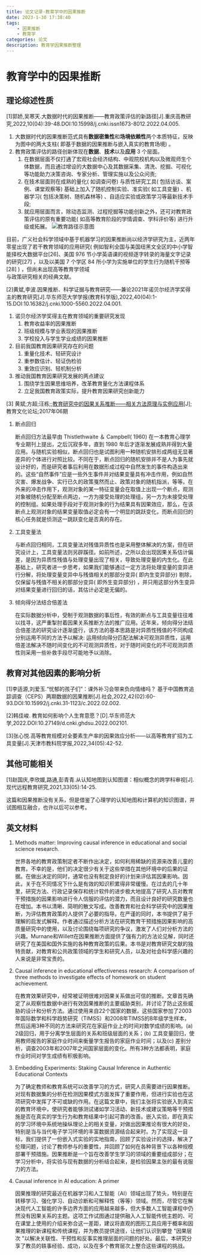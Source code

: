 ```yaml
---
title: 论文记录-教育学中的因果推断
date: 2023-1-30 17:38:40
tags:
    - 因果推断
    - 教育学
categories: 论文
description: 教育学因果推断整理
---
```


# 教育学中的因果推断

## 理论综述性质
[1]郭娇,吴寒天.大数据时代的因果推断——教育政策评估的新路径[J].重庆高教研究,2022,10(04):39-48.DOI:10.15998/j.cnki.issn1673-8012.2022.04.005.

1. 大数据时代的因果推断范式具有**数据密集性**和**场境依赖性**两个本质特征，反映为图中的两大支柱( 即基于数据的因果推断与嵌入真实的教育场境) 。
2. 教育政策评估的路径创新体现在**数据**、**技术**以及**应用** 3 个层面。
	1. 在数据层面不仅打通了宏观社会经济结构、中观院校机构以及微观师生个体数据，而且通过增设的大数据中心及其数据采集、清洗、挖掘、可视化等功能助力决策咨询、专家分析、管理实施以及公众问责;
	2. 在技术层面则在成熟的量化( 如调查问卷) 与质性研究工具( 包括访谈、案例、课堂观察等) 基础上加入了随机控制实验、准实验( 如工具变量) 、机器学习( 包括决策树、随机森林等) 、自适应实验或政策学习等最新技术手段; 
	3. 就应用层面而言，除动态监测、过程挖掘等功能创新之外，还可对教育政策评估的原有重要功能( 如高等教育阶段的学情调查、学科评价等) 进行升级或拓展。
![教育路径示意图](https://github.com/likun1208/image/blob/master/EDUCI-1.jpg?raw=true)

目前，广义社会科学领域中基于机器学习的因果推断尚以经济学研究为主，近两年零星出现了若干教育领域的应用研究( 例如智利全国与美国纽黑文全区的中小学智能择校大数据平台[26]、美国 976 节小学英语课的视频逐字转录的海量文字记录的研究[27] ，以及以美国 7 个学区 84 所小学为实施单位的学生行为随机干预等[28] ) ，但尚未出现高等教育学领域  
与政策研究相关的经典文献。

[2]黄斌,李波.因果推断、科学证据与教育研究——兼论2021年诺贝尔经济学奖得主的教育研究[J].华东师范大学学报(教育科学版),2022,40(04):1-15.DOI:10.16382/j.cnki.1000-5560.2022.04.001.

1. 诺贝尔经济学奖得主在教育领域的重要研究发现
	1. 教育收益率的因果推断
	2. 班级规模与学业表现的因果推断
	3. 学校投入与学生学业成绩的因果推断
2. 目前我国教育因果研究存在的问题
	1. 重量化技术、轻研究设计
	2. 重参数估计、轻证伪检验
	3. 重效应识别、轻机制分析
3. 推动我国教育因果研究发展的两点建议
	1. 围绕学生因果思维培养，改革教育量化方法课程体系
	2. 立足我国教育政策实际，提升教育因果研究创新能力

[3] 黄斌;方超;汪栋;;[教育研究中的因果关系推断——相关方法原理与实例应用](https://www.cnki.com.cn/Article/CJFDTOTAL-YWHL201706030.htm)[J];教育文化论坛;2017年06期

1. 断点回归
	
	断点回归方法最早由 Thistlethwaite ＆ Campbell( 1960) 在一本教育心理学专业期刊上提出，之后沉寂多年，直到 1980 年后才逐渐发展成熟并得到大量应用。与随机实验相似，断点回归也是试图利用一种随机安排形成两组无显著差异的个体进行对照比较。不同在于，断点回归的随机安排并不是人为事先就设计好的，而是研究者事后利用在数据形成过程中自然发生的事件构造出来的。这些“自然事件”应是一些外生事件并对结果变量具有冲击作用，例如自然灾害、爆发战争、实行已久的政策戛然而止、政策对象的随机指派，等等。在外来的冲击作用下，观测对象的某一特征变量会在取值上出现一个断点，观测对象被随机分配至断点两边，一方为接受处理的处理组，另一方为未接受处理的控制组。如果处理手段对于观测对象的行为结果具有因果效应，那么，在该断点上观测对象的结果变量取值必定会有一个明显的跳跃变化，而断点回归的核心任务就是侦测这一跳跃变化是否真的存在。
2. 工具变量法 
	
	与断点回归相同，工具变量法对残值异质性也是采用整体解决的方案，但在研究设计上，工具变量法则另辟蹊径。如前所述，之所以会出现因果关系估计偏差，是因为异质性残值与处理变量出现了相关，导致处理变量的内生化。在此基础上，研究者进一步思考，如果我们能够通过一定方法将处理变量的变异进行分解，将处理变量变异中与残值相关的那部分变异( 即内生变异部分) 剔除，仅保留与残值不相关的那部分变异( 即外生变异部分) ，并只用这部分外生变异对结果变量进行回归的话，其估计必定是无偏的。
3. 倾向得分法结合倍差法
	
	在实际数据分析中，受制于观测数据的事后性，有效的断点与工具变量往往难以找寻，这严重掣肘着因果关系推断方法的推广应用。近年来，倾向得分法结合倍差法的研究设计逐渐盛行，该方法的基本思路是对异质性残值的不同构成分别运用不同的方法予以解决: 运用倾向得分匹配法解决可观测异质性，运用倍差法解决不随时间变化的不可观测异质性，对于随时间变化的不可观测异质性则采用一些补救手段尽可能地予以消除。

## 教育对其他因素的影响分析
[1]李适源,刘爱玉.“忧郁的孩子们”：课外补习会带来负向情绪吗？  基于中国教育追踪调查（CEPS）两期数据的因果推断[J].社会,2022,42(02):60-93.DOI:10.15992/j.cnki.31-1123/c.2022.02.002.

[2]韩佳峻. 教育如何影响个人生育意愿？[D].华东师范大学,2022.DOI:10.27149/d.cnki.ghdsu.2022.002101.

[3]张心悦.高等教育规模对全要素生产率的因果效应分析——以高等教育扩招为工具变量[J].天津市教科院学报,2022,34(05):42-52.

## 其他可能相关
[1]赵国庆,李欣媛,路通,彭青青.从认知地图到认知图谱：相似概念的跨学科审视[J].现代远程教育研究,2021,33(05):14-25.

这篇和因果推断没有关系，但是借鉴了心理学的认知地图和计算机的知识图谱，并试图相互融合，也许以后可以参考。

## 英文材料
1.  Methods matter: Improving causal inference in educational and social science research.
	
	世界各地的教育政策制定者不断作出决定，如何利用稀缺的资源来改善儿童的教育。不幸的是，他们的决定很少有关于这些举措在其他环境中的后果的证据。在做出决定的同时，通常也没有制定良好的计划来评估其因果影响。因此，关于在不同情况下什么是有效的知识积累得非常缓慢。在过去的几十年里，研究方法、行政记录保存和统计软件的进步极大地提高了研究人员对教育干预措施的因果影响进行令人信服的评估的潜力，而且设计良好的研究数量也在增加。本书以清晰、简明的散文写成。改善教育和社会科学研究中的因果推断，为评估教育政策的人提供了必要的指导。在严谨的同时，本书提供了易于理解的启发式解释。作者通过描述分析方法在研究教育干预措施因果影响的高质量研究中的使用，以及讨论围绕每项研究的争议，激发了人们对分析方法的兴趣。Murnane和Willett在因果推断方面提供了强有力的方法论见解，同时还研究了在美国和国外实施的各种教育政策的后果。本书是对教育研究文献的独特贡献，对教育和公共政策领域的学生和研究人员，以及对社会科学感兴趣的人来说是非常宝贵的。
2. Causal inference in educational effectiveness research: A comparison of three methods to investigate effects of homework on student achievement.
	
	在教育效果研究中，经常被证明很难对因果关系做出可信的推断。文章首先确定了从观察性数据中进行有效因果推断的主要威胁类别，并讨论了防止这些威胁的设计和分析方法。通过使用来自22个国家的数据，这些国家参加了2003年国际数学和科学趋势研究（TIMSS）和2008年TIMSS的8年级学生样本，然后运用3种不同的方法来研究花在家庭作业上的时间对数学成绩的影响。(a) 2级回归，用于分离学生层面的关系和班级层面的关系；(b) 工具变量回归，使用教师报告的家庭作业时间来衡量学生报告的家庭作业时间；以及(c) 差别分析，调查2003年和2007年之间国家层面的变化。所有3种方法都表明，家庭作业时间对学生成绩有积极影响。
3. Embedding Experiments: Staking Causal Inference in Authentic Educational Contexts
	
	为了确定教师和教育系统可以改善学习的方式，研究人员需要进行因果推断。对现有数据集的分析在检测因果模式方面发挥了重要作用，但进行实验也在这项研究中发挥了不可或缺的作用。在这篇文章中，我们主张将实验嵌入到真实的教育环境中，使研究者能够测试诸如学习活动、新技术或建议策略等干预措施是否在真实的学生行为和教育结果中引起可靠的改善。嵌入实验，即在真实的学习环境中系统地操纵理论上的相关变量，对做出因果推论有很大的好处，特别是当与当代电子学习环境的丰富数据资源结合起来时。为了实现这一目标，我们提供了一份嵌入式实验的实地指南，回顾了实验设计的选择，解决了伦理问题，讨论了教师参与的重要性，并回顾了如何在各种背景下以各种规模部署干预措施。因果推断是一个旨在改善学生学习的领域的重要组成部分；在学习分析中，将实验与现有数据的分析结合起来，是检验因果主张的最有说服力的方法。
4. Causal inference in AI education: A primer
	 
	 因果推理的研究最近在机器学习和人工智能（AI）领域出现了势头，特别是在转移学习、强化学习、自动诊断和可解释性（等等）领域。然而，尽管它在解决现代人工智能的许多边界方面的应用越来越多，但大多数人工智能课程中仍然没有因果关系的主题。这项工作试图通过提供融入人工智能传统主题的、可在课堂上使用的介绍来弥合这一差距，建议将直观的图形工具应用于概率和因果推理的新课程和传统课程，并为教员提供途径，让他们认识到攀登 "因果层次 "以解决关联性、干预性和反事实推理层面的问题的好处。最后，本研究分享了教员的轶事经验、成功，以及在多个教育层次上整合这些课程的挑战。

